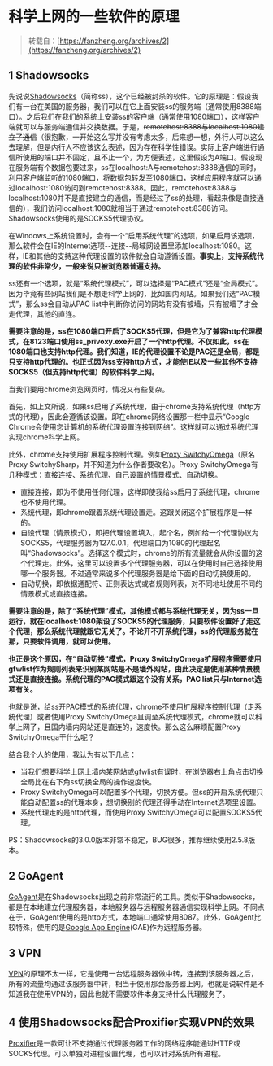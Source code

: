 # 科学上网的一些软件的原理

> 转载自：[https://fanzheng.org/archives/2](https://fanzheng.org/archives/2)

## 1 Shadowsocks

先说说[Shadowsocks](https://github.com/shadowsocks/shadowsocks)（简称ss），这个已经被封杀的软件。它的原理是：假设我们有一台在美国的服务器，我们可以在它上面安装ss的服务端（通常使用8388端口）。之后我们在我们的系统上安装ss的客户端（通常使用1080端口），这样客户端就可以与服务端通信并交换数据。于是，~~remotehost:8388与localhost:1080建立了通信~~（很抱歉，一开始这么写并没有考虑太多，后来想一想，外行人可以这么去理解，但是内行人不应该这么表述，因为存在科学性错误。实际上客户端进行通信所使用的端口并不固定，且不止一个，为方便表述，这里假设为A端口。假设现在服务端有个数据包要过来，ss在localhost:A与remotehost:8388通信的同时，利用客户端监听的1080端口，将数据包转发至1080端口，这样应用程序就可以通过localhost:1080访问到remotehost:8388。因此，remotehost:8388与localhost:1080并不是直接建立的通信，而是经过了ss的处理，看起来像是直接通信的），我们访问localhost:1080就相当于通过remotehost:8388访问。Shadowsocks使用的是SOCKS5代理协议。

在Windows上系统设置时，会有一个“启用系统代理”的选项，如果启用该选项，那么软件会在IE的Internet选项--连接--局域网设置里添加localhost:1080。这样，IE和其他的支持这种代理设置的软件就会自动遵循设置。**事实上，支持系统代理的软件非常少，一般来说只被浏览器普遍支持。**

ss还有一个选项，就是“系统代理模式”，可以选择是“PAC模式”还是“全局模式”。因为毕竟有些网站我们是不想走科学上网的，比如国内网站。如果我们选“PAC模式”，那么ss会自动从PAC list中判断你访问的网站有没有被墙，只有被墙了才会走代理，其他的直连。

**需要注意的是，ss在1080端口开启了SOCKS5代理，但是它为了兼容http代理模式，在8123端口使用ss\_privoxy.exe开启了一个http代理。不仅如此，ss在1080端口也支持http代理。我们知道，IE的代理设置不论是PAC还是全局，都是只支持http代理的。也正式因为ss支持http方式，才能使IE以及一些其他不支持SOCKS5（但支持http代理）的软件科学上网。**

当我们要用chrome浏览网页时，情况又有些复杂。

首先，如上文所说，如果ss启用了系统代理，由于chrome支持系统代理（http方式的代理），因此会遵循该设置。即在chrome网络设置那一栏中显示“Google Chrome会使用您计算机的系统代理设置连接到网络”。这样就可以通过系统代理实现chrome科学上网。

此外，chrome支持使用扩展程序控制代理。例如[Proxy SwitchyOmega](https://chrome.google.com/webstore/detail/proxy-switchyomega/padekgcemlokbadohgkifijomclgjgif)（原名Proxy SwitchySharp，并不知道为什么作者要改名）。Proxy SwitchyOmega有几种模式：直接连接、系统代理、自己设置的情景模式、自动切换。

* 直接连接，即为不使用任何代理，这样即使我给ss启用了系统代理，chrome也不使用代理。
* 系统代理，即chrome跟着系统代理设置走。这跟关闭这个扩展程序是一样的。
* 自设代理（情景模式），即把代理设置填入，起个名，例如给一个代理协议为SOCKS5，代理服务器为127.0.0.1，代理端口为1080的代理起名叫“Shadowsocks”。选择这个模式时，chrome的所有流量就会从你设置的这个代理走。此外，这里可以设置多个代理服务器，可以在使用时自己选择使用哪一个服务器。不过通常来说多个代理服务器是给下面的自动切换使用的。
* 自动切换，即依据通配符、正则表达式或者规则列表，对不同地址使用不同的情景模式或直接连接。

**需要注意的是，除了“系统代理”模式，其他模式都与系统代理无关，因为ss一旦运行，就在localhost:1080架设了SOCKS5的代理服务，只要软件设置好了走这个代理，那么系统代理就跟它无关了。不论开不开系统代理，ss的代理服务就在那，只要软件调用，就可以使用。**

**也正是这个原因，在“自动切换”模式，Proxy SwitchyOmega扩展程序需要使用gfwlist作为规则列表来识别某网站是不是墙外网站，由此决定是使用某种情景模式还是直接连接。系统代理的PAC模式跟这个没有关系，PAC list只与Internet选项有关。**

也就是说，给ss开PAC模式的系统代理，chrome不使用扩展程序控制代理（走系统代理）或者使用Proxy SwitchyOmega且调至系统代理模式，chrome就可以科学上网了，且国内墙内网站还是直连的，速度快。那么这么麻烦配置Proxy SwitchyOmega干什么呢？

结合我个人的使用，我认为有以下几点：

* 当我们想要科学上网上墙内某网站或gfwlist有误时，在浏览器右上角点击切换全局比在右下角ss切换全局的操作速度快。
* Proxy SwitchyOmega可以配置多个代理，切换方便。但ss的开启系统代理只能自动配置ss的代理本身，想切换别的代理还得手动在Internet选项里设置。
* 系统代理走的是http代理，而使用Proxy SwitchyOmega可以配置SOCKS5代理。

PS：Shadowsocks的3.0.0版本非常不稳定，BUG很多，推荐继续使用2.5.8版本。

## 2 GoAgent

[GoAgent](https://github.com/goagent/goagent)是在Shadowsocks出现之前非常流行的工具。类似于Shadowsocks，都是在本地建立代理服务器，本地服务器与远程服务器通信实现科学上网。不同点在于，GoAgent使用的是http方式，本地端口通常使用8087。此外，GoAgent比较特殊，使用的是[Google App Engine](https://appengine.google.com/)\(GAE\)作为远程服务器。

## 3 VPN

[VPN](https://github.com/shadowsocks/shadowsocks)的原理不太一样，它是使用一台远程服务器做中转，连接到该服务器之后，所有的流量均通过该服务器中转，相当于使用那台服务器上网。也就是说软件是不知道我在使用VPN的，因此也就不需要软件本身支持什么代理服务了。

## 4 使用Shadowsocks配合Proxifier实现VPN的效果

[Proxifier](http://proxifier.com/)是一款可让不支持通过代理服务器工作的网络程序能通过HTTP或SOCKS代理。可以单独对进程设置代理，也可以针对系统所有进程。

